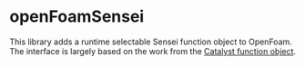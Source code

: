 # openFoamSensei
This library adds a runtime selectable Sensei function object to OpenFoam. The interface is largely based on the work from the [Catalyst function object](https://develop.openfoam.com/Community/catalyst).
